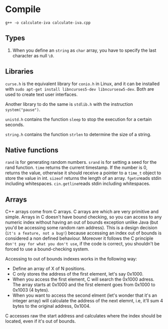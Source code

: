 # Compile
`g++ -o calculate-iva calculate-iva.cpp`

## Types
1. When you define an `string` as `char` array, you have to specify the last character as null `\0`. 

## Libraries

`curse.h` is the equivalent library for `conio.h` in Linux, and it can be installed with `sudo apt-get install libncurses5-dev libncursesw5-dev`. Both are used to create text user interfaces.

Another library to do the same is `stdlib.h` with the instruction `system("pause")`.

`unistd.h` contains the function `sleep` to stop the execution for a certain seconds.

`string.h` contains the function `strlen` to determine the size of a string.

## Native functions

`rand` is for generating random numbers.
`srand` is for setting a seed for the rand function.
`time` returns the current timestamp. If the number is 0, returns the value, otherwise it should receive a pointer to a `time_t` object to store the value in int.
`sizeof` returns the length of an array.
`fgets`reads stdin including whitespaces. 
`cin.getline`reads stdin including whitespaces. 

## Arrays
C++ arrays come from C arrays. C arrays are which are very primitive and simple. Arrays in C doesn't have bound checking, so you can access to any numeric index without having an out of bounds exception unlike Java (but you'd be accessing some random ram address). This is a design decision (`it's a feature, not a bug!`) because accessing an index out of bounds is considered a non defined behaviour. Moreover it follows the C principle `don't pay for what you don't use`, if the code is correct, you shouldn't be forced to use a bound-checking system.

Accessing to out of bounds indexes works in the following way:
- Define an array of X of N positions.
- C only stores the address of the first element, let's say 0x1000.
- When you access the first element, C will search the 0x1000 adress. The array starts at 0x1000 and the first element goes from 0x1000 to 0x1003 (4 bytes).
- When you want to access the second elment (let's wonder that it's an integer array) will calculate the address of the next elemnt, i.e, it'll sum 4 bytes to the original address, 0x1004.

C accesses raw the start address and calculates where the index should be located, even if it's out of bounds.